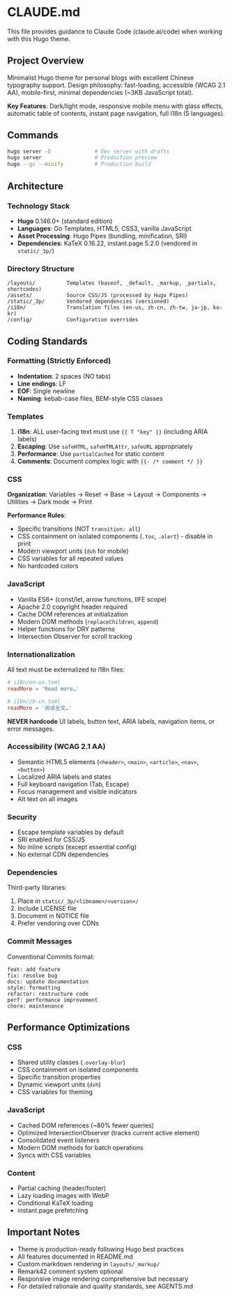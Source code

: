 # CLAUDE.md

This file provides guidance to Claude Code (claude.ai/code) when working with this Hugo theme.

## Project Overview

Minimalist Hugo theme for personal blogs with excellent Chinese typography support. Design philosophy: fast-loading, accessible (WCAG 2.1 AA), mobile-first, minimal dependencies (~3KB JavaScript total).

**Key Features**: Dark/light mode, responsive mobile menu with glass effects, automatic table of contents, instant page navigation, full i18n (5 languages).

## Commands

```bash
hugo server -D              # Dev server with drafts
hugo server                 # Production preview
hugo --gc --minify          # Production build
```

## Architecture

### Technology Stack
- **Hugo** 0.146.0+ (standard edition)
- **Languages**: Go Templates, HTML5, CSS3, vanilla JavaScript
- **Asset Processing**: Hugo Pipes (bundling, minification, SRI)
- **Dependencies**: KaTeX 0.16.22, instant.page 5.2.0 (vendored in `static/_3p/`)

### Directory Structure
```
/layouts/          Templates (baseof, _default, _markup, _partials, shortcodes)
/assets/           Source CSS/JS (processed by Hugo Pipes)
/static/_3p/       Vendored dependencies (versioned)
/i18n/             Translation files (en-us, zh-cn, zh-tw, ja-jp, ko-kr)
/config/           Configuration overrides
```

## Coding Standards

### Formatting (Strictly Enforced)
- **Indentation**: 2 spaces (NO tabs)
- **Line endings**: LF
- **EOF**: Single newline
- **Naming**: kebab-case files, BEM-style CSS classes

### Templates
1. **i18n**: ALL user-facing text must use `{{ T "key" }}` (including ARIA labels)
2. **Escaping**: Use `safeHTML`, `safeHTMLAttr`, `safeURL` appropriately
3. **Performance**: Use `partialCached` for static content
4. **Comments**: Document complex logic with `{{- /* comment */ }}`

### CSS
**Organization**: Variables → Reset → Base → Layout → Components → Utilities → Dark mode → Print

**Performance Rules**:
- Specific transitions (NOT `transition: all`)
- CSS containment on isolated components (`.toc`, `.alert`) - disable in print
- Modern viewport units (`dvh` for mobile)
- CSS variables for all repeated values
- No hardcoded colors

### JavaScript
- Vanilla ES6+ (const/let, arrow functions, IIFE scope)
- Apache 2.0 copyright header required
- Cache DOM references at initialization
- Modern DOM methods (`replaceChildren`, `append`)
- Helper functions for DRY patterns
- Intersection Observer for scroll tracking

### Internationalization
All text must be externalized to i18n files:
```toml
# i18n/en-us.toml
readMore = 'Read more…'

# i18n/zh-cn.toml
readMore = '阅读全文…'
```

**NEVER hardcode** UI labels, button text, ARIA labels, navigation items, or error messages.

### Accessibility (WCAG 2.1 AA)
- Semantic HTML5 elements (`<header>`, `<main>`, `<article>`, `<nav>`, `<button>`)
- Localized ARIA labels and states
- Full keyboard navigation (Tab, Escape)
- Focus management and visible indicators
- Alt text on all images

### Security
- Escape template variables by default
- SRI enabled for CSS/JS
- No inline scripts (except essential config)
- No external CDN dependencies

### Dependencies
Third-party libraries:
1. Place in `static/_3p/<libname>/<version>/`
2. Include LICENSE file
3. Document in NOTICE file
4. Prefer vendoring over CDNs

### Commit Messages
Conventional Commits format:
```
feat: add feature
fix: resolve bug
docs: update documentation
style: formatting
refactor: restructure code
perf: performance improvement
chore: maintenance
```

## Performance Optimizations

### CSS
- Shared utility classes (`.overlay-blur`)
- CSS containment on isolated components
- Specific transition properties
- Dynamic viewport units (`dvh`)
- CSS variables for theming

### JavaScript
- Cached DOM references (~80% fewer queries)
- Optimized IntersectionObserver (tracks current active element)
- Consolidated event listeners
- Modern DOM methods for batch operations
- Syncs with CSS variables

### Content
- Partial caching (header/footer)
- Lazy loading images with WebP
- Conditional KaTeX loading
- instant.page prefetching

## Important Notes

- Theme is production-ready following Hugo best practices
- All features documented in README.md
- Custom markdown rendering in `layouts/_markup/`
- Remark42 comment system optional
- Responsive image rendering comprehensive but necessary
- For detailed rationale and quality standards, see AGENTS.md
